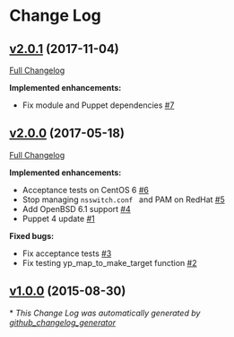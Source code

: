 # Change Log

## [v2.0.1](https://github.com/bodgit/puppet-yp/tree/v2.0.1) (2017-11-04)
[Full Changelog](https://github.com/bodgit/puppet-yp/compare/v2.0.0...v2.0.1)

**Implemented enhancements:**

- Fix module and Puppet dependencies [\#7](https://github.com/bodgit/puppet-yp/issues/7)

## [v2.0.0](https://github.com/bodgit/puppet-yp/tree/v2.0.0) (2017-05-18)
[Full Changelog](https://github.com/bodgit/puppet-yp/compare/v1.0.0...v2.0.0)

**Implemented enhancements:**

- Acceptance tests on CentOS 6 [\#6](https://github.com/bodgit/puppet-yp/issues/6)
- Stop managing `nsswitch.conf ` and PAM on RedHat [\#5](https://github.com/bodgit/puppet-yp/issues/5)
- Add OpenBSD 6.1 support [\#4](https://github.com/bodgit/puppet-yp/issues/4)
- Puppet 4 update [\#1](https://github.com/bodgit/puppet-yp/issues/1)

**Fixed bugs:**

- Fix acceptance tests [\#3](https://github.com/bodgit/puppet-yp/issues/3)
- Fix testing yp\_map\_to\_make\_target function [\#2](https://github.com/bodgit/puppet-yp/issues/2)

## [v1.0.0](https://github.com/bodgit/puppet-yp/tree/v1.0.0) (2015-08-30)


\* *This Change Log was automatically generated by [github_changelog_generator](https://github.com/skywinder/Github-Changelog-Generator)*